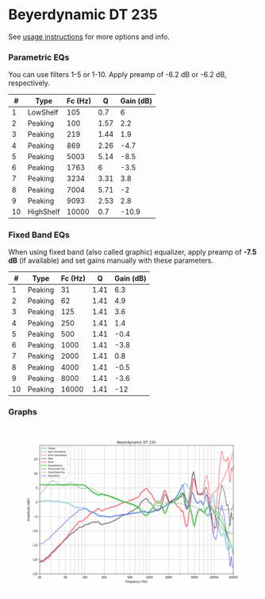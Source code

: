 # Beyerdynamic DT 235
See [usage instructions](https://github.com/jaakkopasanen/AutoEq#usage) for more options and info.

### Parametric EQs
You can use filters 1-5 or 1-10. Apply preamp of -6.2 dB or -6.2 dB, respectively.

|   # | Type      |   Fc (Hz) |    Q |   Gain (dB) |
|-----|-----------|-----------|------|-------------|
|   1 | LowShelf  |       105 | 0.7  |         6   |
|   2 | Peaking   |       100 | 1.57 |         2.2 |
|   3 | Peaking   |       219 | 1.44 |         1.9 |
|   4 | Peaking   |       869 | 2.26 |        -4.7 |
|   5 | Peaking   |      5003 | 5.14 |        -8.5 |
|   6 | Peaking   |      1763 | 6    |        -3.5 |
|   7 | Peaking   |      3234 | 3.31 |         3.8 |
|   8 | Peaking   |      7004 | 5.71 |        -2   |
|   9 | Peaking   |      9093 | 2.53 |         2.8 |
|  10 | HighShelf |     10000 | 0.7  |       -10.9 |

### Fixed Band EQs
When using fixed band (also called graphic) equalizer, apply preamp of **-7.5 dB** (if available) and set gains manually with these parameters.

|   # | Type    |   Fc (Hz) |    Q |   Gain (dB) |
|-----|---------|-----------|------|-------------|
|   1 | Peaking |        31 | 1.41 |         6.3 |
|   2 | Peaking |        62 | 1.41 |         4.9 |
|   3 | Peaking |       125 | 1.41 |         3.6 |
|   4 | Peaking |       250 | 1.41 |         1.4 |
|   5 | Peaking |       500 | 1.41 |        -0.4 |
|   6 | Peaking |      1000 | 1.41 |        -3.8 |
|   7 | Peaking |      2000 | 1.41 |         0.8 |
|   8 | Peaking |      4000 | 1.41 |        -0.5 |
|   9 | Peaking |      8000 | 1.41 |        -3.6 |
|  10 | Peaking |     16000 | 1.41 |       -12   |

### Graphs
![](./Beyerdynamic%20DT%20235.png)
